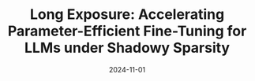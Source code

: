 ---
title: "Long Exposure: Accelerating Parameter-Efficient Fine-Tuning for LLMs under Shadowy Sparsity"
collection: publications
category: conferences
permalink: /publication/2024-11-01-sc-longexposure
excerpt: 'The adaptation of pre-trained large language models (LLMs) to diverse downstream tasks via fine-tuning is critical for numerous applications. However, the inefficiency of parameterefficient fine-tuning (PEFT) techniques presents significant challenges in terms of time investments and operational costs. In this paper, we first introduce a nuanced form of sparsity, termed Shadowy Sparsity, which is distinctive in fine-tuning and has not been adequately addressed for acceleration. Under Shadowy Sparsity, we propose Long Exposure 1, an efficient system to accelerate PEFT for LLMs. Long Exposure comprises three key components: Shadowy-sparsity Exposer employs a prolonged sensing range to capture more sparsity details under shadowy sparsity; Sequence-oriented Predictor provides efficient yet accurate predictions to handle large sequence inputs and constantly-evolving parameters; and Dynamic-aware Operator facilitates more structured computational patterns and coalesced memory accesses, addressing dynamic sparse operations. Extensive evaluations show that Long Exposure outperforms state-of-the-arts with up to a 2.49× speedup in end-to-end fine-tuning, offering promising advancements in accelerating PEFT for LLMs.1Long Exposure is available at https://github.com/HPHEX/LongExposure.'
date: 2024-11-01
venue: 'International Conference for High Performance Computing, Networking, Storage, and Analysis (SC’24)'
paperurl: 'https://ieeexplore.ieee.org/abstract/document/10793187'
citation: 'Tuowei Wang, Kun Li, Zixu Hao, Donglin Bai, Ju Ren, Yaoxue Zhang, Ting Cao, Mao Yang. (2024). "Long Exposure: Accelerating Parameter-Efficient Fine-Tuning for LLMs under Shadowy Sparsity." <i>SC’24</i>.'
---